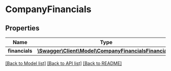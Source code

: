 # CompanyFinancials

## Properties
Name | Type | Description | Notes
------------ | ------------- | ------------- | -------------
**financials** | [**\Swagger\Client\Model\CompanyFinancialsFinancials[]**](CompanyFinancialsFinancials.md) |  | 

[[Back to Model list]](../README.md#documentation-for-models) [[Back to API list]](../README.md#documentation-for-api-endpoints) [[Back to README]](../README.md)


